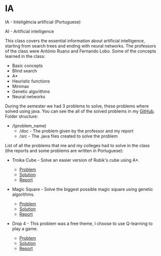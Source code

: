 # IA

IA - Inteligência artificial (Portuguese)

AI - Artificial intelligence

This class covers the essential information about artificial intelligence, starting from search trees and ending with neural networks. The professors of the class were António Ruano and Fernando Lobo. Some of the concepts learned in the class:

* Basic concepts
* Blind search
* A*
* Heuristic functions
* Minimax
* Genetic algorithms
* Neural networks

During the semester we had 3 problems to solve, these problems where solved using java. You can see the all of the solved problems in my [GitHub](https://github.com/CyrillBrito/IA). Folder structure:

* /(problem_name)
   * /doc - The problem given by the professor and my report
   * /src - The .java files created to solve the problem

List of all the problems that me and my colleges had to solve in the class (the reports and some problems are written in Portuguese):

* Troika Cube - Solve an easier version of Rubik's cube using A*.
	* [Problem](https://github.com/CyrillBrito/IA/blob/master/Troika%20Cube/doc/problem.pdf)
	* [Solution](https://github.com/CyrillBrito/IA/tree/master/Troika%20Cube/src)
	* [Report](https://github.com/CyrillBrito/IA/blob/master/Troika%20Cube/doc/report.pdf)

* Magic Square - Solve the biggest possible magic square using genetic algorithms.
	* [Problem](https://github.com/CyrillBrito/IA/blob/master/Magic%20Square/doc/problem.pdf)
	* [Solution](https://github.com/CyrillBrito/IA/tree/master/Magic%20Square/src)
	* [Report](https://github.com/CyrillBrito/IA/blob/master/Magic%20Square/doc/report.pdf)

* Drop 4 - This problem was a free theme, I choose to use Q-learning to play a game.
	* [Problem](https://github.com/CyrillBrito/IA/blob/master/Drop%204/doc/problem.pdf)
	* [Solution](https://github.com/CyrillBrito/IA/tree/master/Drop%204/src)
	* [Report](https://github.com/CyrillBrito/IA/blob/master/Drop%204/doc/report.pdf)
